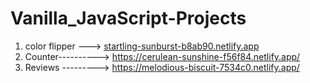 # Vanilla_JavaScript-Projects

1. color flipper --->  [startling-sunburst-b8ab90.netlify.app](https://startling-sunburst-b8ab90.netlify.app/)
2. Counter---------->  https://cerulean-sunshine-f56f84.netlify.app/
3. Reviews --------->  https://melodious-biscuit-7534c0.netlify.app/
